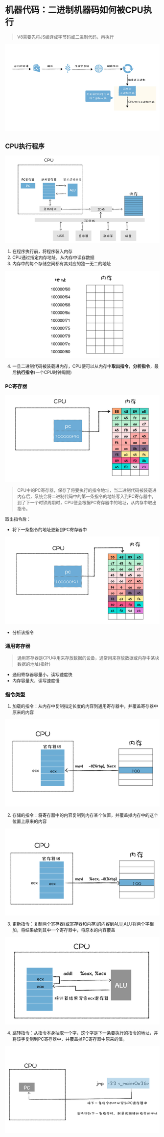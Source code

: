 # 机器代码：二进制机器码如何被CPU执行
> V8需要先将JS编译成字节码或二进制代码，再执行  

![](img/CPU执行二进制代码.jpg)

## CPU执行程序
![](img/硬件组织.jpg)  

1. 在程序执行前，将程序装入内存
2. CPU通过指定内存地址，从内存中读存数据
3. 内存中的每个存储空间都有其对应的独一无二的地址  

![](img/内存与地址.jpg)  

4. 一旦二进制代码被装载进内存，CPU便可以从内存中**取出指令**，**分析指令**，最后**执行指令**(一个CPU时钟周期)

### PC寄存器
![](img/PC寄存器.jpg)   

> CPU中的PC寄存器，保存了将要执行的指令地址，当二进制代码被装载进内存后，系统会将二进制代码中的第一条指令的地址写入到PC寄存器中，到了下一个时钟周期时，CPU便会根据PC寄存器中的地址，从内存中取出指令。  

取出指令后：  
- 将下一条指令的地址更新到PC寄存器中  

![](img/下一条指令.jpg)  

- 分析该指令

### 通用寄存器
> 通用寄存器是CPU中用来存放数据的设备，通常用来存放数据或内存中某块数据的地址(指针)  

- 通用寄存器容量小，读写速度快
- 内存容量大，读写速度慢

### 指令类型
1. 加载的指令：从内存中复制指定长度的内容到通用寄存器中，并覆盖寄存器中原来的内容  

![](img/加载指令.jpg)

2. 存储的指令：将寄存器中的内容复制到内存某个位置，并覆盖掉内存中的这个位置上原来的内容  

![](img/存储指令.jpg)

3. 更新指令：复制两个寄存器(或寄存器和内存)的内容到ALU,ALU将两个字相加，将结果放到其中一个寄存器中，将原本的内容覆盖  

![](img/更新指令.jpg)

4. 跳转指令：从指令本身抽取一个字，这个字是下一条要执行的指令的地址，并将该字复制到PC寄存器中，并覆盖掉PC寄存器中原来的值。  

![](img/跳转指令.jpg)